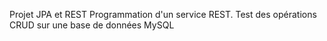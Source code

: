 Projet JPA et REST
Programmation d'un service REST. Test des opérations CRUD sur une base de données MySQL 